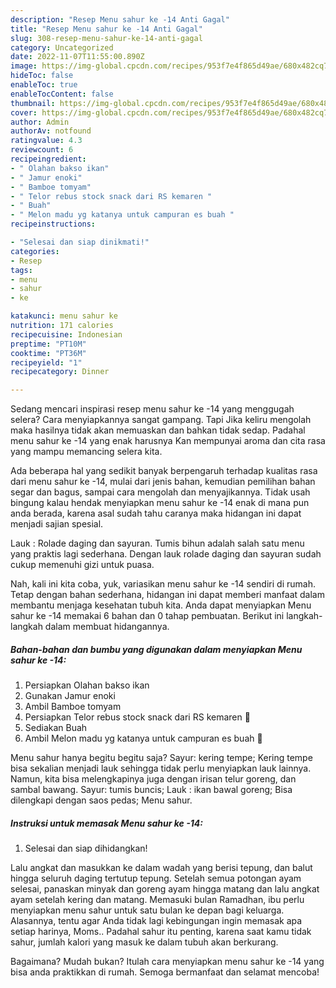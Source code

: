 ```yaml
---
description: "Resep Menu sahur ke -14 Anti Gagal"
title: "Resep Menu sahur ke -14 Anti Gagal"
slug: 308-resep-menu-sahur-ke-14-anti-gagal
category: Uncategorized
date: 2022-11-07T11:55:00.890Z
image: https://img-global.cpcdn.com/recipes/953f7e4f865d49ae/680x482cq70/menu-sahur-ke-14-foto-resep-utama.jpg
hideToc: false
enableToc: true
enableTocContent: false
thumbnail: https://img-global.cpcdn.com/recipes/953f7e4f865d49ae/680x482cq70/menu-sahur-ke-14-foto-resep-utama.jpg
cover: https://img-global.cpcdn.com/recipes/953f7e4f865d49ae/680x482cq70/menu-sahur-ke-14-foto-resep-utama.jpg
author: Admin
authorAv: notfound
ratingvalue: 4.3
reviewcount: 6
recipeingredient:
- " Olahan bakso ikan"
- " Jamur enoki"
- " Bamboe tomyam"
- " Telor rebus stock snack dari RS kemaren "
- " Buah"
- " Melon madu yg katanya untuk campuran es buah "
recipeinstructions:

- "Selesai dan siap dinikmati!"
categories:
- Resep
tags:
- menu
- sahur
- ke

katakunci: menu sahur ke 
nutrition: 171 calories
recipecuisine: Indonesian
preptime: "PT10M"
cooktime: "PT36M"
recipeyield: "1"
recipecategory: Dinner

---
```



Sedang mencari inspirasi resep menu sahur ke -14 yang menggugah selera? Cara menyiapkannya sangat gampang. Tapi Jika keliru mengolah maka hasilnya tidak akan memuaskan dan bahkan tidak sedap. Padahal menu sahur ke -14 yang enak harusnya Kan mempunyai aroma dan cita rasa yang mampu memancing selera kita.


Ada beberapa hal yang sedikit banyak berpengaruh terhadap kualitas rasa dari menu sahur ke -14, mulai dari jenis bahan, kemudian pemilihan bahan segar dan bagus, sampai cara mengolah dan menyajikannya. Tidak usah bingung kalau hendak menyiapkan menu sahur ke -14 enak di mana pun anda berada, karena asal sudah tahu caranya maka hidangan ini dapat menjadi sajian spesial.

Lauk : Rolade daging dan sayuran. Tumis bihun adalah salah satu menu yang praktis lagi sederhana. Dengan lauk rolade daging dan sayuran sudah cukup memenuhi gizi untuk puasa.


Nah, kali ini kita coba, yuk, variasikan menu sahur ke -14 sendiri di rumah. Tetap dengan bahan sederhana, hidangan ini dapat memberi manfaat dalam membantu menjaga kesehatan tubuh kita. Anda dapat menyiapkan Menu sahur ke -14 memakai 6 bahan dan 0 tahap pembuatan. Berikut ini langkah-langkah dalam membuat hidangannya.

<!--inarticleads1-->

##### Bahan-bahan dan bumbu yang digunakan dalam menyiapkan Menu sahur ke -14:

1. Persiapkan  Olahan bakso ikan
1. Gunakan  Jamur enoki
1. Ambil  Bamboe tomyam
1. Persiapkan  Telor rebus stock snack dari RS kemaren 🥳
1. Sediakan  Buah
1. Ambil  Melon madu yg katanya untuk campuran es buah 🍈


Menu sahur hanya begitu begitu saja? Sayur: kering tempe; Kering tempe bisa sekalian menjadi lauk sehingga tidak perlu menyiapkan lauk lainnya. Namun, kita bisa melengkapinya juga dengan irisan telur goreng, dan sambal bawang. Sayur: tumis buncis; Lauk : ikan bawal goreng; Bisa dilengkapi dengan saos pedas; Menu sahur. 

<!--inarticleads2-->

##### Instruksi untuk memasak Menu sahur ke -14:


1. Selesai dan siap dihidangkan!

Lalu angkat dan masukkan ke dalam wadah yang berisi tepung, dan balut hingga seluruh daging tertutup tepung. Setelah semua potongan ayam selesai, panaskan minyak dan goreng ayam hingga matang dan lalu angkat ayam setelah kering dan matang. Memasuki bulan Ramadhan, ibu perlu menyiapkan menu sahur untuk satu bulan ke depan bagi keluarga. Alasannya, tentu agar Anda tidak lagi kebingungan ingin memasak apa setiap harinya, Moms.. Padahal sahur itu penting, karena saat kamu tidak sahur, jumlah kalori yang masuk ke dalam tubuh akan berkurang. 

Bagaimana? Mudah bukan? Itulah cara menyiapkan menu sahur ke -14 yang bisa anda praktikkan di rumah. Semoga bermanfaat dan selamat mencoba!
